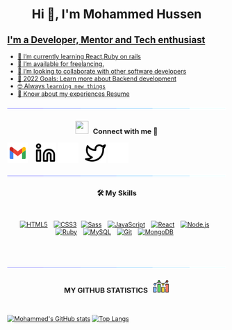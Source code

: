 <h1 align="center">Hi 👋, I'm Mohammed Hussen<a href="https://github.com/binhussen" target="blank"</a></h1>

## I'm a Developer, Mentor and Tech enthusiast

- 🌱 I’m currently learning React,Ruby on rails
- 🤝 I’m available for freelancing.
- 👯 I’m looking to collaborate with other software developers
- 🥅 2022 Goals: Learn more about Backend development
- :nerd_face: Always `learning new things`
- 📄 Know about my experiences <a href="https://docs.google.com/document/d/16OfJStTs2U4wLbkDATVi5DX8BHEONNBQC7vT2ezq2Z8/edit?usp=sharing" target="blank">Resume</a>

![line](./img/line.gif)

<h3 align="center" > <img src="https://media.giphy.com/media/iY8CRBdQXODJSCERIr/giphy.gif" width="30" height="30" style="margin-right: 10px;">Connect with me 🤝 </h3>

[![binhussens@gmail.com.com](./img/gmail.svg)](mailto:binhussens@gmail.com)
&nbsp;&nbsp;
[![website](./img/linkedin-light.svg)](https://linkedin.com/in/binhussen#gh-light-mode-only)
[![website](./img/linkedin-dark.svg)](https://linkedin.com/in/binhussen#gh-dark-mode-only)
&nbsp;&nbsp;
[![website](./img/twitter-light.svg)](https://twitter.com/binhussens#gh-light-mode-only)
[![website](./img/twitter-dark.svg)](https://twitter.com/binhussens#gh-dark-mode-only)
&nbsp;&nbsp;

![line](./img/line.gif)

<h3 align="center">🛠️ My Skills</h3>
<br />

<p align="center">
  <a href="https://www.w3schools.com/html/" target="_blank"><img  alt="HTML5" width="26px" src="https://cdn.jsdelivr.net/gh/devicons/devicon/icons/html5/html5-original.svg" style="padding-right:10px;" /></a>
  <a href="https://www.w3schools.com/css/" target="_blank"><img alt="CSS3" width="26px" src="https://cdn.jsdelivr.net/gh/devicons/devicon/icons/css3/css3-original.svg" style="padding-right:10px;" /><img alt="Sass" width="26px" src="https://cdn.jsdelivr.net/gh/devicons/devicon/icons/sass/sass-original.svg" style="padding-right:10px;" /></a>
  <a href="https://sass-lang.com/" target="_blank"></a>
  <a href="https://www.javascript.com/" target="_blank"><img alt="JavaScript" width="26px" src="https://cdn.jsdelivr.net/gh/devicons/devicon/icons/javascript/javascript-original.svg" style="padding-right:10px;" /></a>
  <a href="https://sass-lang.com/" target="_blank"></a>
  <a href="https://reactjs.org/" target="_blank"><img alt="React" width="26px" src="https://cdn.jsdelivr.net/gh/devicons/devicon/icons/react/react-original.svg" style="padding-right:10px;" /></a>
  <a href="https://nodejs.org/" target="_blank"><img alt="Node.js" width="26px" src="https://cdn.jsdelivr.net/gh/devicons/devicon/icons/nodejs/nodejs-original.svg" style="padding-right:10px;" /></a>
  <a href="https://www.ruby-lang.org/en/" target="_blank"><img alt="Ruby" width="26px" src="https://cdn.jsdelivr.net/gh/devicons/devicon/icons/ruby/ruby-original.svg" style="padding-right:10px;" /></a>
  <a href="https://www.mysql.com/" target="_blank"><img alt="MySQL" width="26px" src="https://cdn.jsdelivr.net/gh/devicons/devicon/icons/mysql/mysql-original.svg" style="padding-right:10px;" /></a>
  <a href="https://git.com/" target="_blank"><img alt="Git" width="26px" src="https://cdn.jsdelivr.net/gh/devicons/devicon/icons/git/git-original.svg" style="padding-right:10px;" /></a>
  <a href="https://www.mongodb.com/" target="_blank"><img alt="MongoDB" width="26px" src="https://cdn.jsdelivr.net/gh/devicons/devicon/icons/mongodb/mongodb-original.svg" style="padding-right:10px;" /></a>
</p>


<br />
<br />

![line](./img/line.gif)

<h3 align="center">MY GITHUB STATISTICS &nbsp; <img src="./img/statistics.png" height="30" align="justify"/></h3>
<br />

[![Mohammed's GitHub stats](https://github-readme-stats.vercel.app/api?username=binhussen&count_private=true&hide_title=true&show_icons=true&hide_border=true&theme=nightowl&bg_color=161B22)](https://github.com/anuraghazra/github-readme-stats)
[![Top Langs](https://github-readme-stats.vercel.app/api/top-langs/?username=binhussen&card_width=250&langs_count=6&hide_border=true&layout=compact&theme=nightowl&bg_color=161B22)](https://github.com/anuraghazra/github-readme-stats)

[twitter]: https://twitter.com/binhussens
[linkedin]: https://linkedin.com/in/binhussen
